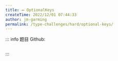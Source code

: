 ```yaml
---
title: ➖ OptionalKeys
createTime: 2022/12/01 07:44:33
author: jm-garming
permalink: /type-challenges/hard/optional-keys/
---
```


::: info 题目
Github: []()

```ts

```

:::
